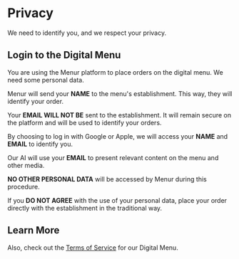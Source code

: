 # Privacy

We need to identify you, and we respect your privacy.

## Login to the Digital Menu

You are using the Menur platform to place orders on the digital menu. We need some personal data.

Menur will send your **NAME** to the menu's establishment. This way, they will identify your order.

Your **EMAIL WILL NOT BE** sent to the establishment. It will remain secure on the platform and will be used to identify your orders.

By choosing to log in with Google or Apple, we will access your **NAME** and **EMAIL** to identify you.

Our AI will use your **EMAIL** to present relevant content on the menu and other media.

**NO OTHER PERSONAL DATA** will be accessed by Menur during this procedure.

If you **DO NOT AGREE** with the use of your personal data, place your order directly with the establishment in the traditional way.

## Learn More

Also, check out the [Terms of Service](../../../terms/menu) for our Digital Menu.
